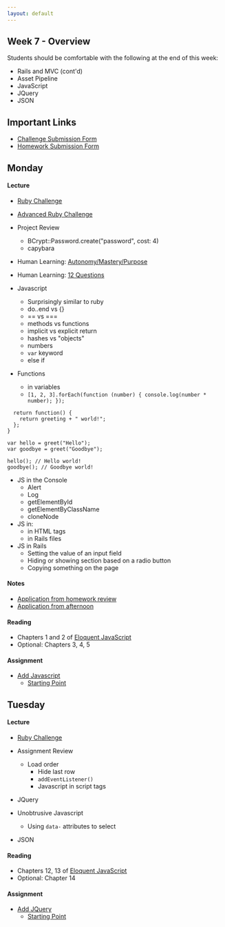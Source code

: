 ```yaml
---
layout: default
---
```


## Week 7 - Overview

Students should be comfortable with the following at the end of this week:

* Rails and MVC (cont'd)
* Asset Pipeline
* JavaScript
* JQuery
* JSON

## Important Links

* [Challenge Submission Form](http://goo.gl/forms/fpcxQCtEqs)
* [Homework Submission Form](https://docs.google.com/forms/d/1lddv00AYx4z9ugJBYv1v2RG_JuMUpWEYPYjQGdCVdgQ/viewform?c=0&w=1)


## Monday

#### Lecture

* [Ruby Challenge](https://github.com/masonfmatthews/rails_assignments/blob/master/challenges/double_loop_challenge.rb)
* [Advanced Ruby Challenge](https://github.com/masonfmatthews/rails_assignments/blob/master/challenges/primes_challenge.rb)
* Project Review
  * BCrypt::Password.create("password", cost: 4)
  * capybara

* Human Learning: [Autonomy/Mastery/Purpose](https://www.youtube.com/watch?v=u6XAPnuFjJc)
* Human Learning: [12 Questions](w7-1/12questions.pdf)

* Javascript
  * Surprisingly similar to ruby
  * do..end vs {}
  * == vs ===
  * methods vs functions
  * implicit vs explicit return
  * hashes vs "objects"
  * numbers
  * `var` keyword
  * else if

* Functions
  * in variables
  * `[1, 2, 3].forEach(function (number) { console.log(number * number); });`

```function greet(greeting) {
  return function() {
    return greeting + " world!";
  };
}

var hello = greet("Hello");
var goodbye = greet("Goodbye");

hello(); // Hello world!
goodbye(); // Goodbye world!
```

* JS in the Console
  * Alert
  * Log
  * getElementById
  * getElementByClassName
  * cloneNode
* JS in:
  * in HTML tags
  * in Rails files
* JS in Rails
  * Setting the value of an input field
  * Hiding or showing section based on a radio button
  * Copying something on the page

#### Notes

* [Application from homework review](https://github.com/tiyd-rails-2015-01/online_voting_example)
* [Application from afternoon](https://github.com/tiyd-rails-2015-01/javascript_playground)

#### Reading

* Chapters 1 and 2 of [Eloquent JavaScript](http://eloquentjavascript.net/)
* Optional: Chapters 3, 4, 5

#### Assignment

* [Add Javascript](https://github.com/tiyd-rails-2015-01/add_javascript)
  * [Starting Point](https://github.com/tiyd-rails-2015-01/coursyl)


## Tuesday

#### Lecture

* [Ruby Challenge](https://github.com/masonfmatthews/rails_assignments/blob/master/challenges/array_and_hash_challenge.rb)
* Assignment Review
  * Load order
    * Hide last row
    * `addEventListener()`
    * Javascript in script tags

* JQuery
* Unobtrusive Javascript
  * Using `data-` attributes to select

* JSON

#### Reading

* Chapters 12, 13 of [Eloquent JavaScript](http://eloquentjavascript.net/)
* Optional: Chapter 14

#### Assignment

* [Add JQuery](https://github.com/tiyd-rails-2015-01/add_jquery)
  * [Starting Point](https://github.com/tiyd-rails-2015-01/coursyl)

<!--

## Wednesday

#### Lecture

* [Ruby Challenge](https://github.com/masonfmatthews/rails_assignments/blob/master/challenges/string_palindrome_challenge.rb)
* Assignment Review

* Human Learning: Technical Debt
  * Rebuilding!  Software development is a "wicked" problem

* AJAX

#### Reading

* Chapters 17, 18 of [Eloquent JavaScript](http://eloquentjavascript.net/)
* https://signalvnoise.com/posts/3697-server-generated-javascript-responses

#### Assignment

*

## Thursday

#### Lecture

* [Ruby Challenge](https://github.com/masonfmatthews/rails_assignments/blob/master/challenges/enumerable_challenge.rb)
* Assignment Review

* Indices
* Capybara (lecture by Thomas and Chris)
* Coverage (simplecov)
* Exercise: Add simplecov to your last weekend's project

## Weekend Assignment - As Pairs

[Online Constituent Voting](https://github.com/masonfmatthews/rails_assignments/tree/master/projects/health_tracker)



<!--
Still haven't done:

* [Ruby Challenge](https://github.com/masonfmatthews/rails_assignments/blob/master/challenges/optional_parameters_challenge.rb)
* Paperclip ; Amazon S3 ; SimpleForm
* [SimpleForm](https://github.com/plataformatec/simple_form)

* [Other ruby frameworks](https://blog.engineyard.com/2015/life-beyond-rails-brief-look-alternate-web-frameworks-ruby)

* Devise?

* [Which IDE do Rubyists use?](http://www.sitepoint.com/ides-rubyists-use/?utm_source=rubyweekly&utm_medium=email)

* [Merging Apps and Heroku Deployments](https://github.com/masonfmatthews/rails_assignments/tree/master/assignments/heroku_deployments) - AS PAIRS

* [Student Awards](https://github.com/masonfmatthews/rails_assignments/tree/master/assignments/student_awards)

* [Rails Testing and Coverage](https://github.com/masonfmatthews/rails_assignments/tree/master/assignments/rails_testing_and_coverage)

* https://www.ruby-toolbox.com

* http://mislav.uniqpath.com/poignant-guide/

* Polymorphism?
* Single Table Inheritance?
* "Refactoring"

* scoped associations
<!--
class Item < ActiveRecord::Base
  has_many :orders do
    def for_user(user_id)
      where(user_id: user_id)
    end
  end
end

Item.first.orders.for_user(current_user)

* How to Google
* Multi-tenancy discussion
* Class variables - DON'T
* Just saying: you can return objects when true/false is expected
* Trying to change an array in an outer scope inside a called function.
-->
